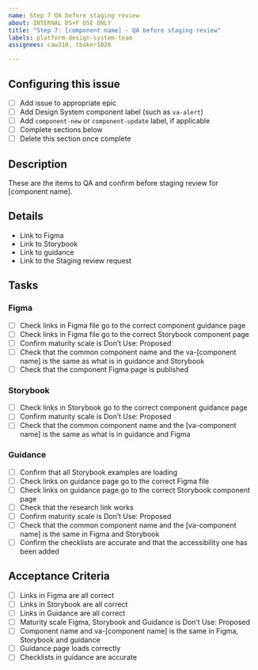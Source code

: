 ```yaml
---
name: Step 7 QA before staging review
about: INTERNAL DS+F USE ONLY
title: "Step 7: [component name] - QA before staging review"
labels: platform-design-system-team
assignees: caw310, tbaker1026

---
```


## Configuring this issue
- [ ] Add issue to appropriate epic
- [ ] Add Design System component label (such as `va-alert`)
- [ ] Add `component-new` or `component-update` label, if applicable
- [ ] Complete sections below
- [ ] Delete this section once complete

## Description
These are the items to QA and confirm before staging review for [component name].

## Details
- Link to Figma
- Link to Storybook
- Link to guidance
- Link to the Staging review request 

## Tasks
### Figma
- [ ] Check links in Figma file go to the correct component guidance page 
- [ ] Check links in Figma file go to the correct Storybook component page
- [ ] Confirm maturity scale is Don’t Use: Proposed
- [ ] Check that the common component name and the va-[component name] is the same as what is in guidance and Storybook
- [ ] Check that the component Figma page is published

### Storybook
- [ ] Check links in Storybook go to the correct component guidance page 
- [ ] Confirm maturity scale is Don’t Use: Proposed
- [ ] Check that the common component name and the [va-component name] is the same as what is in guidance and Figma

### Guidance
- [ ] Confirm that all Storybook examples are loading
- [ ] Check links on guidance page go to the correct Figma file
- [ ] Check links on guidance page go to the correct Storybook component page
- [ ] Check that the research link works 
- [ ] Confirm maturity scale is Don’t Use: Proposed
- [ ] Check that the common component name and the [va-component name] is the same in Figma and Storybook
- [ ] Confirm the checklists are accurate and that the accessibility one has been added

## Acceptance Criteria
- [ ] Links in Figma are all correct
- [ ] Links in Storybook are all correct
- [ ] Links in Guidance are all correct
- [ ] Maturity scale Figma, Storybook and Guidance is Don’t Use: Proposed
- [ ] Component name and va-[component name] is the same in Figma, Storybook and guidance
- [ ] Guidance page loads correctly
- [ ] Checklists in guidance are accurate 
